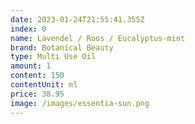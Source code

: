 ```yaml
---
date: 2023-01-24T21:55:41.355Z
index: 0
name: Lavendel / Roos / Eucalyptus-mint
brand: Botanical Beauty
type: Multi Use Oil
amount: 1
content: 150
contentUnit: ml
price: 38.95
image: /images/essentia-sun.png
---
```

